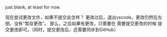
just blank, at least for now.

现在尝试更改文件，如果不提交会怎样？
更改过后，退出vscode，更改仍然在左侧，没有“暂存更改”。
那么，之后如果有更改，只需要在 需要提交更改的时候 提交更改即可。（同时，提交更改后，还需要同步到GitHub）
